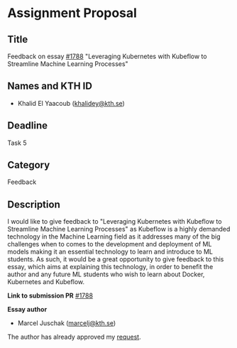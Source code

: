 # Assignment Proposal

## Title

Feedback on essay [#1788](https://github.com/KTH/devops-course/pull/1788) "Leveraging Kubernetes with Kubeflow to Streamline Machine Learning Processes"

## Names and KTH ID

- Khalid El Yaacoub (khalidey@kth.se)

## Deadline

Task 5

## Category

Feedback

## Description

I would like to give feedback to "Leveraging Kubernetes with Kubeflow to Streamline Machine Learning Processes" as Kubeflow is a highly demanded technology in the Machine Learning field as it addresses many of the big challenges when to comes to the development and deployment of ML models making it an essential technology to learn and introduce to ML students. As such, it would be a great opportunity to give feedback to this essay, which aims at explaining this technology, in order to benefit the author and any future ML students who wish to learn about Docker, Kubernetes and Kubeflow.

**Link to submission PR** [#1788](https://github.com/KTH/devops-course/pull/1788)

**Essay author** 
- Marcel Juschak (marcelj@kth.se)

The author has already approved my [request](https://github.com/KTH/devops-course/pull/1788#issuecomment-1116117966).
